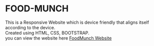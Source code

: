 # FOOD-MUNCH
This is a Responsive Website which is device friendly that aligns itself according to the device.<br/>
Created using HTML, CSS, BOOTSTRAP.<br/>
you can view the website here <a href = "https://chidvifoodmunch.ccbp.tech"> FoodMunch Website </a>
